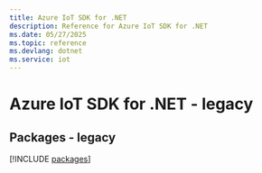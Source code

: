 ```yaml
---
title: Azure IoT SDK for .NET
description: Reference for Azure IoT SDK for .NET
ms.date: 05/27/2025
ms.topic: reference
ms.devlang: dotnet
ms.service: iot
---
```

# Azure IoT SDK for .NET - legacy
## Packages - legacy
[!INCLUDE [packages](iot-index.md)]